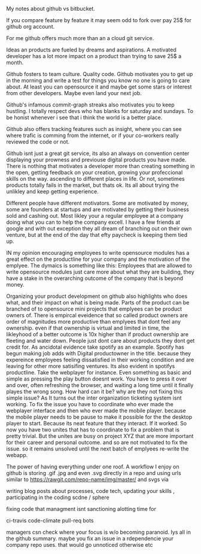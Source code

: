 My notes about github vs bitbucket<!--more-->. 


If you compare feature by feature it may seem odd to fork over pay 25$ for github org account. 


For me github offers much more than an a cloud git service. 


Ideas an products are fueled by dreams and aspirations. A motivated developer has a lot more impact on a product than trying to save 25$ a month.

Github fosters to team culture. Quality code. Github motivates you to get up in the morning and write a test for things you know no one is going to care about. At least you can opensource it and maybe get some stars or interest from other developers. Maybe even land your next job. 

Github's infamous commit-graph streaks also motivates you to keep hustling. I totally respect devs who has blanks for saturday and sundays. To be honist whenever i see that i think the world is a better place. 

Github also offers tracking features such as insight, where you can see where trafic is comming from the internet, or if your co-workers really reviewed the code or not. 

Github isnt just a great git service, its also an always on convention center displaying your prowness and previouse digital products you have made. There is nothing that motivates a developer more than creating something in the open, getting feedback on your creation, growing your profeccional skills on the way. ascending to different places in life. Or not, sometimes products totally fails in the market, but thats ok. Its all about trying the unlikley and keep getting experience. 

Different people have different motivators. Some are motivated by money, some are founders at startups and are motivated by getting their business sold and cashing out. Most likley your a regular employee at a company doing what you can to help the company excell. I have a few friends at google and with out exception they all dream of branching out on their own venture, but at the end of the day that efty paycheck is keeping them tied up. 

IN my opinion encouraging employees to write opensource modules has a great effect on the productline for your company and the motivation of the emplyee. The dymaics is something like this: Employees that are allowed to write opensource modules just care more about what they are building, they have a stake in the overarching outcome of the company that is beyond money. 

Organizing your product development on github also highlights who does what, and their impact on what is being made. Parts of the product can be branched of to opensource mini projects that emplyees can be product owners of. There is empircal eveidence that so called product owners are order of magnitudes more productive than emplyees that dont feel any ownership. even if that ownership is virtual and limited in time, the likleyhood of a better outcome is 10x higher than if product ownership are fleeting and water down. People just dont care about products they dont get credit for. As ancidotal evidence take spotify as an example. Spotify has begun making job adds with Digital productowner in the title. because they expereince employees feeling dissatisfied in their working condition and are leaving for other more satisifing ventures. Its also evident in spotifys productline. Take the webplayer for instance. Even something as basic and simple as pressing the play button doesnt work. You have to press it over and over, often refreshing the browser, and waiting a long time until it finally playes the wrong song. How hard can it be? why are they not fixing this simple issue? As It turns out the inter organization ticketing system isnt working. To fix the issue you have to coordinate who ever made the webplayer interface and then who ever made the mobile player. because the mobile player needs to be pause to make it possible for the the desktop player to start. Because its neat feature that they interact. If it worked. So now you have two unites that has to coordinate to fix a problem that is pretty trivial. But the unites are busy on project XYZ that are more important for their career and personal outcome. and so are not motivated to fix the issue. so it remains unsolved until the next batch of emplyees re-write the webapp. 

The power of having everything under one roof. A workflow I enjoy on github is storing .gif .jpg and even .svg directly in a repo and using urls similar to https://rawgit.com/repo-name/img/master/ and svgs via 


writing blog posts about processes, code tech, updating your skills , participating in the coding scdne / sphere

fixing code that managment isnt sanctioning alotting time for 

ci-travis code-climate pull-req bots

managers csn check where your focus is w/o becoming paranoid. Iys all in the github summary. maybe you fix an issue in a rdependencie your company repo uses. that would go unnoticed otherwise etc





 